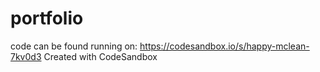# portfolio

code can be found running on:
https://codesandbox.io/s/happy-mclean-7kv0d3
Created with CodeSandbox
